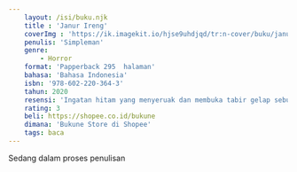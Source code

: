 ```yaml
---
    layout: /isi/buku.njk
    title : 'Janur Ireng'
    coverImg : 'https://ik.imagekit.io/hjse9uhdjqd/tr:n-cover/buku/janurIreng_aSww35pkIg4.jpg'
    penulis: 'Simpleman'
    genre: 
        - Horror
    format: 'Papperback 295  halaman'
    bahasa: 'Bahasa Indonesia'
    isbn: '978-602-220-364-3'
    tahun: 2020
    resensi: 'Ingatan hitam yang menyeruak dan membuka tabir gelap sebuah peristiwa masa lampau yang perlahan merangkak naik dan menunjukkan kilasan kepedihan dari sebuah perjanjian sedarah yang kental. Kisah dalam buku ini jauh lebih kelam dan gelap dibandingkan dengan Sewu Dino. Cukup lelah membacanya.'
    rating: 3
    beli: https://shopee.co.id/bukune
    dimana: 'Bukune Store di Shopee'
    tags: baca
---
```


Sedang dalam proses penulisan